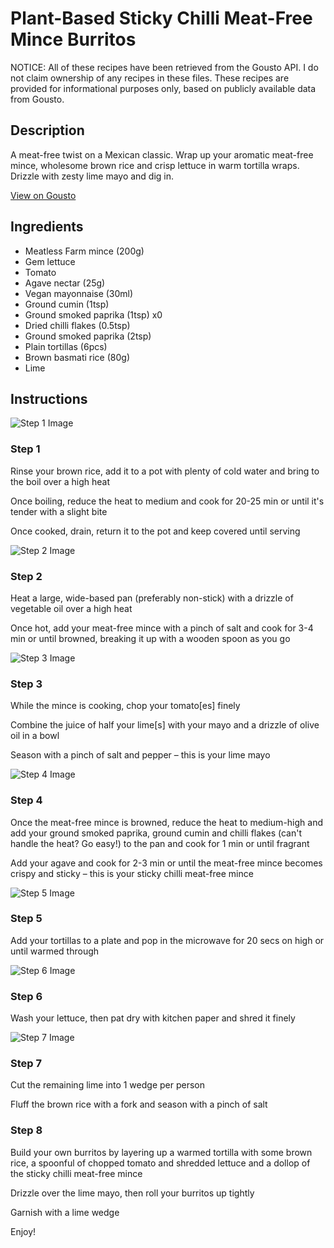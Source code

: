 # Plant-Based Sticky Chilli Meat-Free Mince Burritos

NOTICE: All of these recipes have been retrieved from the Gousto API. I do not claim ownership of any recipes in these files. These recipes are provided for informational purposes only, based on publicly available data from Gousto.

## Description

A meat-free twist on a Mexican classic. Wrap up your aromatic meat-free mince, wholesome brown rice and crisp lettuce in warm tortilla wraps. Drizzle with zesty lime mayo and dig in. 


[View on Gousto](https://www.gousto.co.uk/recipes/cookbook/plant-based-sticky-chilli-meat-free-mince-burritos)

## Ingredients

- Meatless Farm mince (200g)
- Gem lettuce
- Tomato
- Agave nectar (25g)
- Vegan mayonnaise (30ml)
- Ground cumin (1tsp)
- Ground smoked paprika (1tsp) x0
- Dried chilli flakes (0.5tsp)
- Ground smoked paprika (2tsp)
- Plain tortillas (6pcs)
- Brown basmati rice (80g)
- Lime

## Instructions

![Step 1 Image](https://production-media.gousto.co.uk/cms/recipe-step-image/Step-1-1660650720328-x200.jpg)

### Step 1

Rinse your brown rice, add it to a pot with plenty of cold water and bring to the boil over a high heat

Once boiling, reduce the heat to medium and cook for 20-25 min or until it's tender with a slight bite

Once cooked, drain, return it to the pot and keep covered until serving

![Step 2 Image](https://production-media.gousto.co.uk/cms/recipe-step-image/Step-2-1660650789775-x200.jpg)

### Step 2

Heat a large, wide-based pan (preferably non-stick) with a drizzle of vegetable oil over a high heat

Once hot, add your meat-free mince with a pinch of salt and cook for 3-4 min or until browned, breaking it up with a wooden spoon as you go

![Step 3 Image](https://production-media.gousto.co.uk/cms/recipe-step-image/Step-3-1660650811948-x200.jpg)

### Step 3

While the mince is cooking, chop your tomato[es] finely

Combine the juice of half your lime[s] with your mayo and a drizzle of olive oil in a bowl

Season with a pinch of salt and pepper – this is your lime mayo

![Step 4 Image](https://production-media.gousto.co.uk/cms/recipe-step-image/Step-4-1660650820495-x200.jpg)

### Step 4

Once the meat-free mince is browned, reduce the heat to medium-high and add your ground smoked paprika, ground cumin and chilli flakes (can't handle the heat? Go easy!) to the pan and cook for 1 min or until fragrant

Add your agave and cook for 2-3 min or until the meat-free mince becomes crispy and sticky – this is your sticky chilli meat-free mince

![Step 5 Image](https://production-media.gousto.co.uk/cms/recipe-step-image/Plain-tortillas-on-a-plate-1676967540183-x200.jpg)

### Step 5

Add your tortillas to a plate and pop in the microwave for 20 secs on high or until warmed through

![Step 6 Image](https://production-media.gousto.co.uk/cms/recipe-step-image/Step-6-1660650858158-x200.jpg)

### Step 6

Wash your lettuce, then pat dry with kitchen paper and shred it finely

![Step 7 Image](https://production-media.gousto.co.uk/cms/recipe-step-image/Step-7-1660650865108-x200.jpg)

### Step 7

Cut the remaining lime into 1 wedge per person

Fluff the brown rice with a fork and season with a pinch of salt

### Step 8

Build your own burritos by layering up a warmed tortilla with some brown rice, a spoonful of chopped tomato and shredded lettuce and a dollop of the sticky chilli meat-free mince

Drizzle over the lime mayo, then roll your burritos up tightly

Garnish with a lime wedge

Enjoy!

